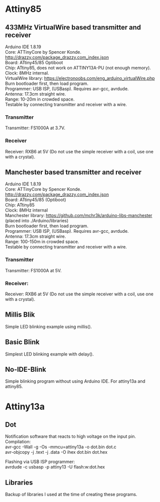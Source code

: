 # Attiny85

## 433MHz VirtualWire based transmitter and receiver
Arduino IDE 1.8.19  
Core: ATTinyCore by Spencer Konde. http://drazzy.com/package_drazzy.com_index.json  
Board: ATtiny45/85 Optiboot  
Chip: ATtiny85, does not work on ATTINY13A-PU (not enough memory).  
Clock: 8MHz internal.  
VirtualWire library: https://electronoobs.com/eng_arduino_virtualWire.php  
Burn bootloader first, then load program.  
Programmer: USB ISP, (USBasp). Requires avr-gcc, avrdude.  
Antenna: 17.3cm straight wire.  
Range: 10-20m in crowded space.  
Testable by connecting transmitter and receiver with a wire.

### Transmitter
Transmitter: FS1000A at 3.7V.

### Receiver
Receiver: RXB6 at 5V (Do not use the simple receiver with a coil, use one with a crystal).

## Manchester based transmitter and receiver
Arduino IDE 1.8.19  
Core: ATTinyCore by Spencer Konde. http://drazzy.com/package_drazzy.com_index.json  
Board: ATtiny45/85 (Optiboot)  
Chip: ATtiny85  
Clock: 8MHz internal  
Manchester library: https://github.com/mchr3k/arduino-libs-manchester (placed into ./Arduino/libraries)  
Burn bootloader first, then load program.  
Programmer: USB ISP, (USBasp). Requires avr-gcc, avrdude.  
Antenna: 17.3cm straight wire.  
Range: 100-150m in crowded space.  
Testable by connecting transmitter and receiver with a wire.  

### Transmitter
Transmitter: FS1000A at 5V. 

### Receiver:
Receiver: RXB6 at 5V (Do not use the simple receiver with a coil, use one with a crystal).

## Millis Blik
Simple LED blinking example using millis().

## Basic Blink
Simplest LED blinking example with delay().

## No-IDE-Blink
Simple blinking program without using Arduino IDE. For attiny13a and attiny85.

# Attiny13a

## Dot
Notification software that reacts to high voltage on the input pin.  
Compilation:  
avr-gcc -Wall -g -Os -mmcu=attiny13a -o dot.bin dot.c  
avr-objcopy -j .text -j .data -O ihex dot.bin dot.hex  
  
Flashing via USB ISP programmer:  
avrdude -c usbasp -p attiny13 -U flash:w:dot.hex  

## Libraries
Backup of libraries I used at the time of creating these programs.  
